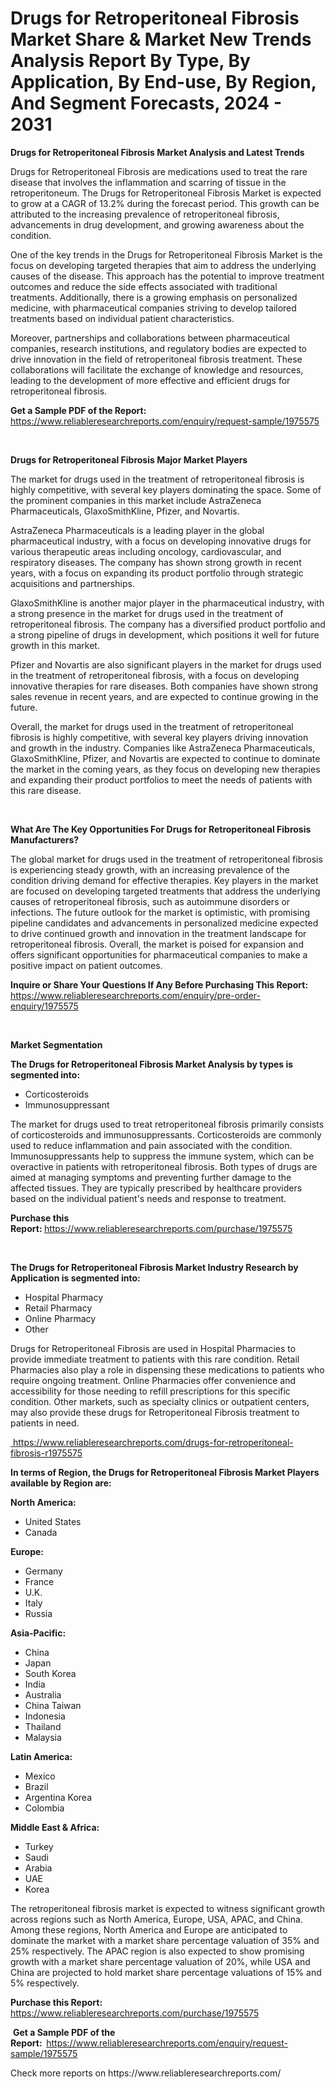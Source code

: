 <p><h1>Drugs for Retroperitoneal Fibrosis Market Share & Market New Trends Analysis Report By Type, By Application, By End-use, By Region, And Segment Forecasts, 2024 - 2031</h1></p><p><strong>Drugs for Retroperitoneal Fibrosis Market Analysis and Latest Trends</strong></p>
<p><p>Drugs for Retroperitoneal Fibrosis are medications used to treat the rare disease that involves the inflammation and scarring of tissue in the retroperitoneum. The Drugs for Retroperitoneal Fibrosis Market is expected to grow at a CAGR of 13.2% during the forecast period. This growth can be attributed to the increasing prevalence of retroperitoneal fibrosis, advancements in drug development, and growing awareness about the condition.</p><p>One of the key trends in the Drugs for Retroperitoneal Fibrosis Market is the focus on developing targeted therapies that aim to address the underlying causes of the disease. This approach has the potential to improve treatment outcomes and reduce the side effects associated with traditional treatments. Additionally, there is a growing emphasis on personalized medicine, with pharmaceutical companies striving to develop tailored treatments based on individual patient characteristics.</p><p>Moreover, partnerships and collaborations between pharmaceutical companies, research institutions, and regulatory bodies are expected to drive innovation in the field of retroperitoneal fibrosis treatment. These collaborations will facilitate the exchange of knowledge and resources, leading to the development of more effective and efficient drugs for retroperitoneal fibrosis.</p></p>
<p><strong>Get a Sample PDF of the Report:&nbsp;</strong> <a href="https://www.reliableresearchreports.com/enquiry/request-sample/1975575">https://www.reliableresearchreports.com/enquiry/request-sample/1975575</a></p>
<p>&nbsp;</p>
<p><strong>Drugs for Retroperitoneal Fibrosis Major Market Players</strong></p>
<p><p>The market for drugs used in the treatment of retroperitoneal fibrosis is highly competitive, with several key players dominating the space. Some of the prominent companies in this market include AstraZeneca Pharmaceuticals, GlaxoSmithKline, Pfizer, and Novartis.</p><p>AstraZeneca Pharmaceuticals is a leading player in the global pharmaceutical industry, with a focus on developing innovative drugs for various therapeutic areas including oncology, cardiovascular, and respiratory diseases. The company has shown strong growth in recent years, with a focus on expanding its product portfolio through strategic acquisitions and partnerships.</p><p>GlaxoSmithKline is another major player in the pharmaceutical industry, with a strong presence in the market for drugs used in the treatment of retroperitoneal fibrosis. The company has a diversified product portfolio and a strong pipeline of drugs in development, which positions it well for future growth in this market.</p><p>Pfizer and Novartis are also significant players in the market for drugs used in the treatment of retroperitoneal fibrosis, with a focus on developing innovative therapies for rare diseases. Both companies have shown strong sales revenue in recent years, and are expected to continue growing in the future.</p><p>Overall, the market for drugs used in the treatment of retroperitoneal fibrosis is highly competitive, with several key players driving innovation and growth in the industry. Companies like AstraZeneca Pharmaceuticals, GlaxoSmithKline, Pfizer, and Novartis are expected to continue to dominate the market in the coming years, as they focus on developing new therapies and expanding their product portfolios to meet the needs of patients with this rare disease.</p></p>
<p>&nbsp;</p>
<p><strong>What Are The Key Opportunities For Drugs for Retroperitoneal Fibrosis Manufacturers?</strong></p>
<p><p>The global market for drugs used in the treatment of retroperitoneal fibrosis is experiencing steady growth, with an increasing prevalence of the condition driving demand for effective therapies. Key players in the market are focused on developing targeted treatments that address the underlying causes of retroperitoneal fibrosis, such as autoimmune disorders or infections. The future outlook for the market is optimistic, with promising pipeline candidates and advancements in personalized medicine expected to drive continued growth and innovation in the treatment landscape for retroperitoneal fibrosis. Overall, the market is poised for expansion and offers significant opportunities for pharmaceutical companies to make a positive impact on patient outcomes.</p></p>
<p><strong>Inquire or Share Your Questions If Any Before Purchasing This Report:</strong> <a href="https://www.reliableresearchreports.com/enquiry/pre-order-enquiry/1975575">https://www.reliableresearchreports.com/enquiry/pre-order-enquiry/1975575</a></p>
<p>&nbsp;</p>
<p><strong>Market Segmentation</strong></p>
<p><strong>The Drugs for Retroperitoneal Fibrosis Market Analysis by types is segmented into:</strong></p>
<p><ul><li>Corticosteroids</li><li>Immunosuppressant</li></ul></p>
<p><p>The market for drugs used to treat retroperitoneal fibrosis primarily consists of corticosteroids and immunosuppressants. Corticosteroids are commonly used to reduce inflammation and pain associated with the condition. Immunosuppressants help to suppress the immune system, which can be overactive in patients with retroperitoneal fibrosis. Both types of drugs are aimed at managing symptoms and preventing further damage to the affected tissues. They are typically prescribed by healthcare providers based on the individual patient's needs and response to treatment.</p></p>
<p><strong>Purchase this Report:&nbsp;</strong><a href="https://www.reliableresearchreports.com/purchase/1975575">https://www.reliableresearchreports.com/purchase/1975575</a></p>
<p>&nbsp;</p>
<p><strong>The Drugs for Retroperitoneal Fibrosis Market Industry Research by Application is segmented into:</strong></p>
<p><ul><li>Hospital Pharmacy</li><li>Retail Pharmacy</li><li>Online Pharmacy</li><li>Other</li></ul></p>
<p><p>Drugs for Retroperitoneal Fibrosis are used in Hospital Pharmacies to provide immediate treatment to patients with this rare condition. Retail Pharmacies also play a role in dispensing these medications to patients who require ongoing treatment. Online Pharmacies offer convenience and accessibility for those needing to refill prescriptions for this specific condition. Other markets, such as specialty clinics or outpatient centers, may also provide these drugs for Retroperitoneal Fibrosis treatment to patients in need.</p></p>
<p><a href="https://www.reliableresearchreports.com/drugs-for-retroperitoneal-fibrosis-r1975575">&nbsp;https://www.reliableresearchreports.com/drugs-for-retroperitoneal-fibrosis-r1975575</a></p>
<p><strong>In terms of Region, the Drugs for Retroperitoneal Fibrosis Market Players available by Region are:</strong></p>
<p>
    <p> <strong> North America: </strong>
        <ul>
            <li>United States</li>
            <li>Canada</li>
        </ul>
        </p> 
    <p> <strong> Europe: </strong>
        <ul>
            <li>Germany</li>
            <li>France</li>
            <li>U.K.</li>
            <li>Italy</li>
            <li>Russia</li>
        </ul>
        </p> 
    <p> <strong> Asia-Pacific: </strong>
        <ul>
            <li>China</li>
            <li>Japan</li>
            <li>South Korea</li>
            <li>India</li>
            <li>Australia</li>
            <li>China Taiwan</li>
            <li>Indonesia</li>
            <li>Thailand</li>
            <li>Malaysia</li>
        </ul>
        </p> 
    <p> <strong> Latin America: </strong>
        <ul>
            <li>Mexico</li>
            <li>Brazil</li>
            <li>Argentina Korea</li>
            <li>Colombia</li>
        </ul>
        </p> 
    <p> <strong> Middle East & Africa: </strong>
        <ul>
            <li>Turkey</li>
            <li>Saudi</li>
            <li>Arabia</li>
            <li>UAE</li>
            <li>Korea</li>
        </ul>
    </p>
    </p>
<p><p>The retroperitoneal fibrosis market is expected to witness significant growth across regions such as North America, Europe, USA, APAC, and China. Among these regions, North America and Europe are anticipated to dominate the market with a market share percentage valuation of 35% and 25% respectively. The APAC region is also expected to show promising growth with a market share percentage valuation of 20%, while USA and China are projected to hold market share percentage valuations of 15% and 5% respectively.</p></p>
<p><strong>Purchase this Report: </strong><a href="https://www.reliableresearchreports.com/purchase/1975575">https://www.reliableresearchreports.com/purchase/1975575</a></p>
<p>&nbsp;<strong>Get a Sample PDF of the Report:&nbsp;&nbsp;</strong><a href="https://www.reliableresearchreports.com/enquiry/request-sample/1975575">https://www.reliableresearchreports.com/enquiry/request-sample/1975575</a></p>
<p><strong></strong></p>
<p>Check more reports on https://www.reliableresearchreports.com/</p>